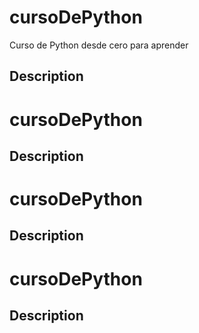 # cursoDePython
Curso de Python desde cero para aprender
## Description

# cursoDePython

## Description

# cursoDePython

## Description

# cursoDePython

## Description

